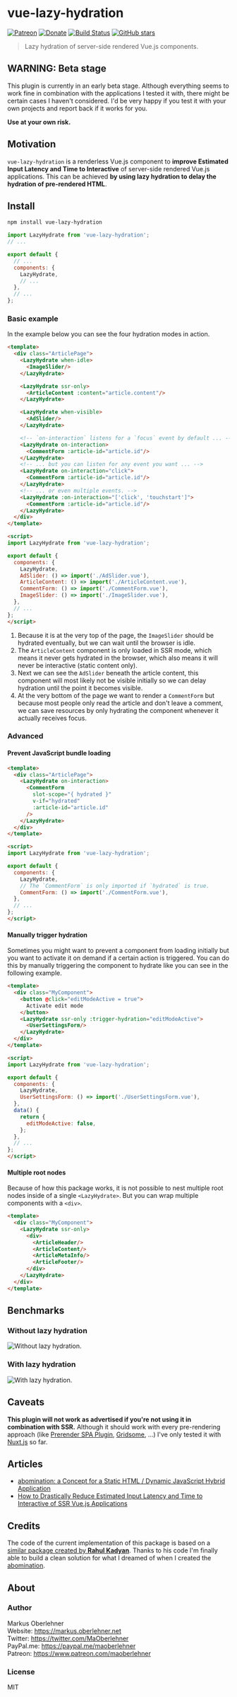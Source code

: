 # vue-lazy-hydration

[![Patreon](https://img.shields.io/badge/patreon-donate-blue.svg)](https://www.patreon.com/maoberlehner)
[![Donate](https://img.shields.io/badge/Donate-PayPal-blue.svg)](https://paypal.me/maoberlehner)
[![Build Status](https://travis-ci.org/maoberlehner/vue-lazy-hydration.svg?branch=master)](https://travis-ci.org/maoberlehner/vue-lazy-hydration)
[![GitHub stars](https://img.shields.io/github/stars/maoberlehner/vue-lazy-hydration.svg?style=social&label=Star)](https://github.com/maoberlehner/vue-lazy-hydration)

> Lazy hydration of server-side rendered Vue.js components.

## WARNING: Beta stage

This plugin is currently in an early beta stage. Although everything seems to work fine in combination with the applications I tested it with, there might be certain cases I haven't considered. I'd be very happy if you test it with your own projects and report back if it works for you.

**Use at your own risk.**

## Motivation

`vue-lazy-hydration` is a renderless Vue.js component to **improve Estimated Input Latency and Time to Interactive** of server-side rendered Vue.js applications. This can be achieved **by using lazy hydration to delay the hydration of pre-rendered HTML**.

## Install

```bash
npm install vue-lazy-hydration
```

```js
import LazyHydrate from 'vue-lazy-hydration';
// ...

export default {
  // ...
  components: {
    LazyHydrate,
    // ...
  },
  // ...
};
```

### Basic example

In the example below you can see the four hydration modes in action.

```html
<template>
  <div class="ArticlePage">
    <LazyHydrate when-idle>
      <ImageSlider/>
    </LazyHydrate>

    <LazyHydrate ssr-only>
      <ArticleContent :content="article.content"/>
    </LazyHydrate>

    <LazyHydrate when-visible>
      <AdSlider/>
    </LazyHydrate>

    <!-- `on-interaction` listens for a `focus` event by default ... -->
    <LazyHydrate on-interaction>
      <CommentForm :article-id="article.id"/>
    </LazyHydrate>
    <!-- ... but you can listen for any event you want ... -->
    <LazyHydrate on-interaction="click">
      <CommentForm :article-id="article.id"/>
    </LazyHydrate>
    <!-- ... or even multiple events. -->
    <LazyHydrate :on-interaction="['click', 'touchstart']">
      <CommentForm :article-id="article.id"/>
    </LazyHydrate>
  </div>
</template>

<script>
import LazyHydrate from 'vue-lazy-hydration';

export default {
  components: {
    LazyHydrate,
    AdSlider: () => import('./AdSlider.vue'),
    ArticleContent: () => import('./ArticleContent.vue'),
    CommentForm: () => import('./CommentForm.vue'),
    ImageSlider: () => import('./ImageSlider.vue'),
  },
  // ...
};
</script>
```

1. Because it is at the very top of the page, the `ImageSlider` should be hydrated eventually, but we can wait until the browser is idle.
2. The `ArticleContent` component is only loaded in SSR mode, which means it never gets hydrated in the browser, which also means it will never be interactive (static content only).
3. Next we can see the `AdSlider` beneath the article content, this component will most likely not be visible initially so we can delay hydration until the point it becomes visible.
4. At the very bottom of the page we want to render a `CommentForm` but because most people only read the article and don't leave a comment, we can save resources by only hydrating the component whenever it actually receives focus.

### Advanced

#### Prevent JavaScript bundle loading

```html
<template>
  <div class="ArticlePage">
    <LazyHydrate on-interaction>
      <CommentForm
        slot-scope="{ hydrated }"
        v-if="hydrated"
        :article-id="article.id"
      />
    </LazyHydrate>
  </div>
</template>

<script>
import LazyHydrate from 'vue-lazy-hydration';

export default {
  components: {
    LazyHydrate,
    // The `CommentForm` is only imported if `hydrated` is true.
    CommentForm: () => import('./CommentForm.vue'),
  },
  // ...
};
</script>
```

#### Manually trigger hydration

Sometimes you might want to prevent a component from loading initially but you want to activate it on demand if a certain action is triggered. You can do this by manually triggering the component to hydrate like you can see in the following example.

```html
<template>
  <div class="MyComponent">
    <button @click="editModeActive = true">
      Activate edit mode
    </button>
    <LazyHydrate ssr-only :trigger-hydration="editModeActive">
      <UserSettingsForm/>
    </LazyHydrate>
  </div>
</template>

<script>
import LazyHydrate from 'vue-lazy-hydration';

export default {
  components: {
    LazyHydrate,
    UserSettingsForm: () => import('./UserSettingsForm.vue'),
  },
  data() {
    return {
      editModeActive: false,
    };
  },
  // ...
};
</script>
```

#### Multiple root nodes

Because of how this package works, it is not possible to nest multiple root nodes inside of a single `<LazyHydrate>`. But you can wrap multiple components with a `<div>`.

```html
<template>
  <div class="MyComponent">
    <LazyHydrate ssr-only>
      <div>
        <ArticleHeader/>
        <ArticleContent/>
        <ArticleMetaInfo/>
        <ArticleFooter/>
      </div>
    </LazyHydrate>
  </div>
</template>
```

## Benchmarks

### Without lazy hydration

![Without lazy hydration.](https://res.cloudinary.com/maoberlehner/image/upload/c_scale,f_auto,q_auto,w_600/v1532158513/github/vue-lazy-hydration/no-lazy-hydration-demo-benchmark)

### With lazy hydration

![With lazy hydration.](https://res.cloudinary.com/maoberlehner/image/upload/c_scale,f_auto,q_auto,w_600/v1532158513/github/vue-lazy-hydration/lazy-hydration-demo-benchmark)

## Caveats

**This plugin will not work as advertised if you're not using it in combination with SSR.** Although it should work with every pre-rendering approach (like [Prerender SPA Plugin](https://github.com/chrisvfritz/prerender-spa-plugin), [Gridsome](https://gridsome.org/), ...) I've only tested it with [Nuxt.js](https://nuxtjs.org) so far.

## Articles

- [abomination: a Concept for a Static HTML / Dynamic JavaScript Hybrid Application](https://markus.oberlehner.net/blog/abomination-a-concept-for-a-static-html-dynamic-javascript-hybrid-application/)
- [How to Drastically Reduce Estimated Input Latency and Time to Interactive of SSR Vue.js Applications](https://markus.oberlehner.net/blog/how-to-drastically-reduce-estimated-input-latency-and-time-to-interactive-of-ssr-vue-applications/)

## Credits

The code of the current implementation of this package is based on a [similar package created by **Rahul Kadyan**](https://github.com/znck/lazy-hydration). Thanks to his code I'm finally able to build a clean solution for what I dreamed of when I created the [abomination](https://markus.oberlehner.net/blog/abomination-a-concept-for-a-static-html-dynamic-javascript-hybrid-application/).

## About

### Author

Markus Oberlehner  
Website: https://markus.oberlehner.net  
Twitter: https://twitter.com/MaOberlehner  
PayPal.me: https://paypal.me/maoberlehner  
Patreon: https://www.patreon.com/maoberlehner

### License

MIT
